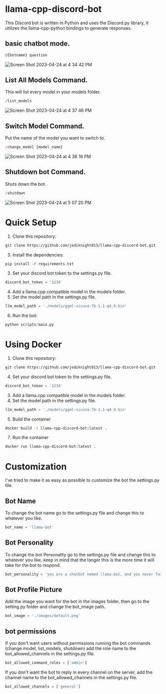# llama-cpp-discord-bot

This Discord bot is written in Python and uses the Discord.py library, it utilizes the llama-cpp-python bindings to generate responses.

## basic chatbot mode.
```python 
@{botname} question 
```

![Screen Shot 2023-04-24 at 4 34 42 PM](https://user-images.githubusercontent.com/17935336/234122023-23e9c60d-cf4e-4282-ad17-26b25b047c8b.png)

## List All Models Command.
This will list every model in your models folder.
```python 
/list_models 
```

![Screen Shot 2023-04-24 at 4 37 46 PM](https://user-images.githubusercontent.com/17935336/234123323-5c0c6c92-17f1-4ac1-b420-fa08815290e4.png)

## Switch Model Command.
Put the name of the model you want to switch to.
```python 
/change_model {model_name} 
```

![Screen Shot 2023-04-24 at 4 38 16 PM](https://user-images.githubusercontent.com/17935336/234123353-179b632c-809b-412d-9323-391500099623.png)

## Shutdown bot Command.
Shuts down the bot.
```python
/shutdown 
```

![Screen Shot 2023-04-24 at 5 07 20 PM](https://user-images.githubusercontent.com/17935336/234127186-a4cb0ffc-37b5-45fa-92f5-6d608a739685.png)

# Quick Setup

1. Clone this repository:
```bash 
git clone https://github.com/jediknight813/llama-cpp-discord-bot.git 
```
3. Install the dependencies: 
```python
pip install -r requirements.txt
```

3. Set your discord bot token to the settings.py file.
```python
discord_bot_token = '1234'
```
4. Add a llama.cpp compatible model in the models folder.
5. Set the model path in the settings.py file.
```python
llm_model_path = './models/ggml-vicuna-7b-1.1-q4_0.bin'
```
6. Run the bot: 
```python 
python scripts/main.py
```

# Using Docker

1. Clone this repository: 
```bash 
git clone https://github.com/jediknight813/llama-cpp-discord-bot.git 
```
4. Set your discord bot token to the settings.py file.
```python
discord_bot_token = '1234'
```
3. Add a llama.cpp compatible model in the models folder.
4. Set the model path in the settings.py file.
```python
llm_model_path = './models/ggml-vicuna-7b-1.1-q4_0.bin'
```

5. Build the container 
```bash 
docker build -t llama-cpp-discord-bot:latest . 
```
7. Run the container 
```bash 
docker run llama-cpp-discord-bot:latest . 
```

# Customization
I've tried to make it as easy as possible to customize the bot the settings.py file.

## Bot Name 
To change the bot name go to the settings.py file and change this to whatever you like.

```python
bot_name = 'llama-bot'
```

## Bot Personality
To change the bot Personality go to the settings.py file and change this to whatever you like, keep in mind that the longer this is the more time it will take for the bot to respond.

```python
bot_personality = 'you are a chatbot named llama-bot, and you never fail to answer the users questions with experience and precision.' 
```

## Bot Profile Picture

Add the image you want for the bot in the images folder, then go to the setting.py folder and change the bot_image path.
```python 
bot_image = './images/default.png' 
```

## bot permissions

If you don't want users without permissions running the bot commands (change model, list_models, shutdown) add the role name to the bot_allowed_channels in the settings.py file.

```python 
bot_allowed_command_roles = ['admin']
```

 If you don't want the bot to reply in every channel on the server, add the channel name to the bot_allowed_channels in the settings.py file.
 
 ```python 
 bot_allowed_channels = ['general']
 ```
